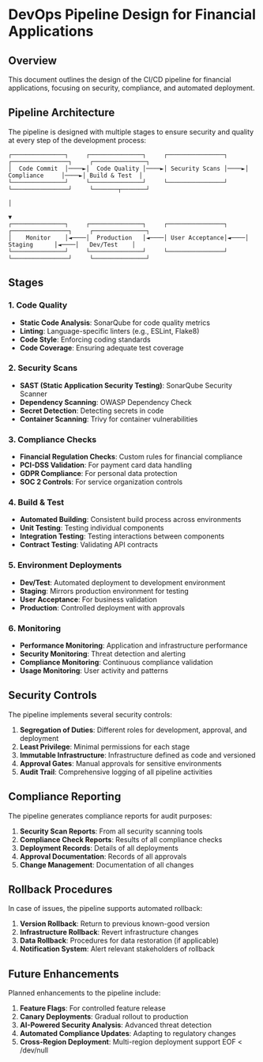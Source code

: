 # DevOps Pipeline Design for Financial Applications

## Overview

This document outlines the design of the CI/CD pipeline for financial applications, focusing on security, compliance, and automated deployment.

## Pipeline Architecture

The pipeline is designed with multiple stages to ensure security and quality at every step of the development process:

```
┌───────────────┐     ┌───────────────┐     ┌────────────────┐     ┌────────────────┐     ┌───────────────┐
│  Code Commit  │────►│  Code Quality │────►│ Security Scans │────►│ Compliance     │────►│ Build & Test  │
└───────────────┘     └───────────────┘     └────────────────┘     └────────────────┘     └───────┬───────┘
                                                                                                   │
                                                                                                   ▼
┌───────────────┐     ┌───────────────┐     ┌────────────────┐     ┌────────────────┐     ┌───────────────┐
│    Monitor    │◄────│  Production   │◄────│ User Acceptance│◄────│   Staging      │◄────│   Dev/Test    │
└───────────────┘     └───────────────┘     └────────────────┘     └────────────────┘     └───────────────┘
```

## Stages

### 1. Code Quality
- **Static Code Analysis**: SonarQube for code quality metrics
- **Linting**: Language-specific linters (e.g., ESLint, Flake8)
- **Code Style**: Enforcing coding standards
- **Code Coverage**: Ensuring adequate test coverage

### 2. Security Scans
- **SAST (Static Application Security Testing)**: SonarQube Security Scanner
- **Dependency Scanning**: OWASP Dependency Check
- **Secret Detection**: Detecting secrets in code
- **Container Scanning**: Trivy for container vulnerabilities

### 3. Compliance Checks
- **Financial Regulation Checks**: Custom rules for financial compliance
- **PCI-DSS Validation**: For payment card data handling
- **GDPR Compliance**: For personal data protection
- **SOC 2 Controls**: For service organization controls

### 4. Build & Test
- **Automated Building**: Consistent build process across environments
- **Unit Testing**: Testing individual components
- **Integration Testing**: Testing interactions between components
- **Contract Testing**: Validating API contracts

### 5. Environment Deployments
- **Dev/Test**: Automated deployment to development environment
- **Staging**: Mirrors production environment for testing
- **User Acceptance**: For business validation
- **Production**: Controlled deployment with approvals

### 6. Monitoring
- **Performance Monitoring**: Application and infrastructure performance
- **Security Monitoring**: Threat detection and alerting
- **Compliance Monitoring**: Continuous compliance validation
- **Usage Monitoring**: User activity and patterns

## Security Controls

The pipeline implements several security controls:

1. **Segregation of Duties**: Different roles for development, approval, and deployment
2. **Least Privilege**: Minimal permissions for each stage
3. **Immutable Infrastructure**: Infrastructure defined as code and versioned
4. **Approval Gates**: Manual approvals for sensitive environments
5. **Audit Trail**: Comprehensive logging of all pipeline activities

## Compliance Reporting

The pipeline generates compliance reports for audit purposes:

1. **Security Scan Reports**: From all security scanning tools
2. **Compliance Check Reports**: Results of all compliance checks
3. **Deployment Records**: Details of all deployments
4. **Approval Documentation**: Records of all approvals
5. **Change Management**: Documentation of all changes

## Rollback Procedures

In case of issues, the pipeline supports automated rollback:

1. **Version Rollback**: Return to previous known-good version
2. **Infrastructure Rollback**: Revert infrastructure changes
3. **Data Rollback**: Procedures for data restoration (if applicable)
4. **Notification System**: Alert relevant stakeholders of rollback

## Future Enhancements

Planned enhancements to the pipeline include:

1. **Feature Flags**: For controlled feature release
2. **Canary Deployments**: Gradual rollout to production
3. **AI-Powered Security Analysis**: Advanced threat detection
4. **Automated Compliance Updates**: Adapting to regulatory changes
5. **Cross-Region Deployment**: Multi-region deployment support
EOF < /dev/null